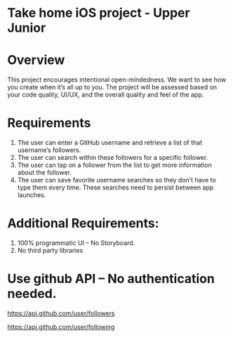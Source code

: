 # Take home iOS project  - Upper Junior 

# Overview
This project encourages intentional open-mindedness. We want to see how you create when it’s all up to you. The project will be assessed based on your code quality, UI/UX, and the overall quality and feel of the app.

# Requirements 
1. The user can enter a GitHub username and retrieve a list of that username’s followers.
2. The user can search within these followers for a specific follower.
3. The user can tap on a follower from the list to get more information about the follower.
4. The user can save favorite username searches so they don’t have to type them every time. These searches need to persist between app launches.

# Additional Requirements:
1. 100% programmatic UI – No Storyboard.
2. No third party libraries

# Use github API – No authentication needed. 
https://api.github.com/user/followers

https://api.github.com/user/following

